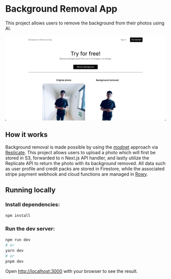 # Background Removal App

This project allows users to remove the background from their photos using AI.

[![Remove Background App](./public/screenshot.png)](https://rodgetech.com/)

## How it works

Background removal is made possible by using the [modnet](https://github.com/pollinations/modnet) approach via [Replicate](https://replicate.com/). This project allows users to upload a photo which will first be stored in S3, forwarded to n Next.js API handler, and lastly utilize the Replicate API to return the photo with its background removed. All data such as user profile and credit packs are stored in Firestore, while the associated stripe payment webhook and cloud functions are managed in [Rowy](https://rowy.io/).

## Running locally

### Install dependencies:

```bash
npm install
```

### Run the dev server:

```bash
npm run dev
# or
yarn dev
# or
pnpm dev
```

Open [http://localhost:3000](http://localhost:3000) with your browser to see the result.
